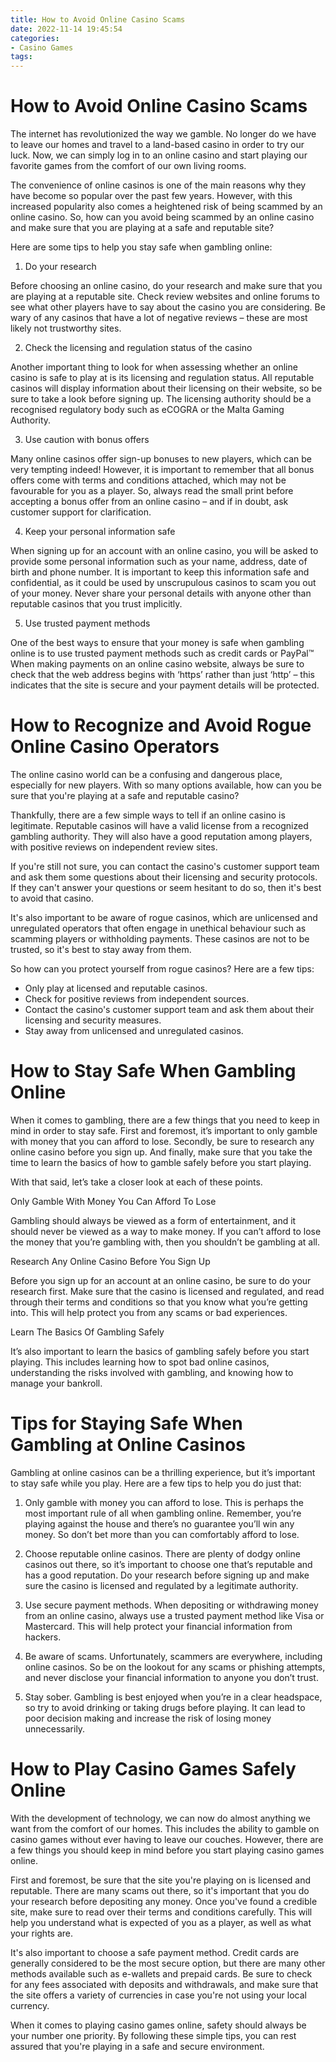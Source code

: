 ```yaml
---
title: How to Avoid Online Casino Scams 
date: 2022-11-14 19:45:54
categories:
- Casino Games
tags:
---
```



#  How to Avoid Online Casino Scams 

The internet has revolutionized the way we gamble. No longer do we have to leave our homes and travel to a land-based casino in order to try our luck. Now, we can simply log in to an online casino and start playing our favorite games from the comfort of our own living rooms.

The convenience of online casinos is one of the main reasons why they have become so popular over the past few years. However, with this increased popularity also comes a heightened risk of being scammed by an online casino. So, how can you avoid being scammed by an online casino and make sure that you are playing at a safe and reputable site?

Here are some tips to help you stay safe when gambling online:

1. Do your research

Before choosing an online casino, do your research and make sure that you are playing at a reputable site. Check review websites and online forums to see what other players have to say about the casino you are considering. Be wary of any casinos that have a lot of negative reviews – these are most likely not trustworthy sites.

2. Check the licensing and regulation status of the casino

Another important thing to look for when assessing whether an online casino is safe to play at is its licensing and regulation status. All reputable casinos will display information about their licensing on their website, so be sure to take a look before signing up. The licensing authority should be a recognised regulatory body such as eCOGRA or the Malta Gaming Authority.

3. Use caution with bonus offers

Many online casinos offer sign-up bonuses to new players, which can be very tempting indeed! However, it is important to remember that all bonus offers come with terms and conditions attached, which may not be favourable for you as a player. So, always read the small print before accepting a bonus offer from an online casino – and if in doubt, ask customer support for clarification.

4. Keep your personal information safe

When signing up for an account with an online casino, you will be asked to provide some personal information such as your name, address, date of birth and phone number. It is important to keep this information safe and confidential, as it could be used by unscrupulous casinos to scam you out of your money. Never share your personal details with anyone other than reputable casinos that you trust implicitly.


5. Use trusted payment methods

One of the best ways to ensure that your money is safe when gambling online is to use trusted payment methods such as credit cards or PayPal™️ When making payments on an online casino website, always be sure to check that the web address begins with ‘https’ rather than just ‘http’ – this indicates that the site is secure and your payment details will be protected.

#  How to Recognize and Avoid Rogue Online Casino Operators 

The online casino world can be a confusing and dangerous place, especially for new players. With so many options available, how can you be sure that you're playing at a safe and reputable casino?

Thankfully, there are a few simple ways to tell if an online casino is legitimate. Reputable casinos will have a valid license from a recognized gambling authority. They will also have a good reputation among players, with positive reviews on independent review sites.

If you're still not sure, you can contact the casino's customer support team and ask them some questions about their licensing and security protocols. If they can't answer your questions or seem hesitant to do so, then it's best to avoid that casino.

It's also important to be aware of rogue casinos, which are unlicensed and unregulated operators that often engage in unethical behaviour such as scamming players or withholding payments. These casinos are not to be trusted, so it's best to stay away from them.

So how can you protect yourself from rogue casinos? Here are a few tips:

- Only play at licensed and reputable casinos.
- Check for positive reviews from independent sources.
- Contact the casino's customer support team and ask them about their licensing and security measures.
- Stay away from unlicensed and unregulated casinos.

#  How to Stay Safe When Gambling Online 

When it comes to gambling, there are a few things that you need to keep in mind in order to stay safe. First and foremost, it’s important to only gamble with money that you can afford to lose. Secondly, be sure to research any online casino before you sign up. And finally, make sure that you take the time to learn the basics of how to gamble safely before you start playing.

With that said, let’s take a closer look at each of these points.

Only Gamble With Money You Can Afford To Lose

Gambling should always be viewed as a form of entertainment, and it should never be viewed as a way to make money. If you can’t afford to lose the money that you’re gambling with, then you shouldn’t be gambling at all.

Research Any Online Casino Before You Sign Up

Before you sign up for an account at an online casino, be sure to do your research first. Make sure that the casino is licensed and regulated, and read through their terms and conditions so that you know what you’re getting into. This will help protect you from any scams or bad experiences.

Learn The Basics Of Gambling Safely

It’s also important to learn the basics of gambling safely before you start playing. This includes learning how to spot bad online casinos, understanding the risks involved with gambling, and knowing how to manage your bankroll.

#  Tips for Staying Safe When Gambling at Online Casinos 

Gambling at online casinos can be a thrilling experience, but it’s important to stay safe while you play. Here are a few tips to help you do just that:

1. Only gamble with money you can afford to lose. This is perhaps the most important rule of all when gambling online. Remember, you’re playing against the house and there’s no guarantee you’ll win any money. So don’t bet more than you can comfortably afford to lose.

2. Choose reputable online casinos. There are plenty of dodgy online casinos out there, so it’s important to choose one that’s reputable and has a good reputation. Do your research before signing up and make sure the casino is licensed and regulated by a legitimate authority.

3. Use secure payment methods. When depositing or withdrawing money from an online casino, always use a trusted payment method like Visa or Mastercard. This will help protect your financial information from hackers.

4. Be aware of scams. Unfortunately, scammers are everywhere, including online casinos. So be on the lookout for any scams or phishing attempts, and never disclose your financial information to anyone you don’t trust.

5. Stay sober. Gambling is best enjoyed when you’re in a clear headspace, so try to avoid drinking or taking drugs before playing. It can lead to poor decision making and increase the risk of losing money unnecessarily.

#  How to Play Casino Games Safely Online

With the development of technology, we can now do almost anything we want from the comfort of our homes. This includes the ability to gamble on casino games without ever having to leave our couches. However, there are a few things you should keep in mind before you start playing casino games online.

First and foremost, be sure that the site you're playing on is licensed and reputable. There are many scams out there, so it's important that you do your research before depositing any money. Once you've found a credible site, make sure to read over their terms and conditions carefully. This will help you understand what is expected of you as a player, as well as what your rights are.

It's also important to choose a safe payment method. Credit cards are generally considered to be the most secure option, but there are many other methods available such as e-wallets and prepaid cards. Be sure to check for any fees associated with deposits and withdrawals, and make sure that the site offers a variety of currencies in case you're not using your local currency.

When it comes to playing casino games online, safety should always be your number one priority. By following these simple tips, you can rest assured that you're playing in a safe and secure environment.